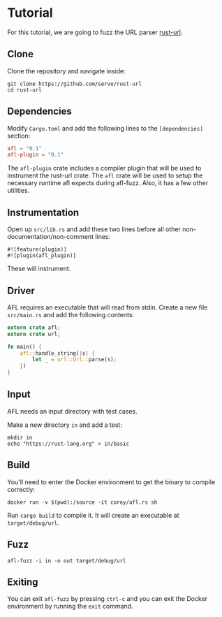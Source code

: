 # Tutorial

For this tutorial, we are going to fuzz the URL parser [rust-url](https://github.com/servo/rust-url).

## Clone

Clone the repository and navigate inside:

```
git clone https://github.com/servo/rust-url
cd rust-url
```

## Dependencies

Modify `Cargo.toml` and add the following lines to the `[dependencies]` section:

```toml
afl = "0.1"
afl-plugin = "0.1"
```

The `afl-plugin` crate includes a compiler plugin that will be used to instrument the rust-url crate. The `afl` crate will be used to setup the necessary runtime afl expects during afl-fuzz. Also, it has a few other utilities.

## Instrumentation

Open up `src/lib.rs` and add these two lines before all other non-documentation/non-comment lines:

```
#![feature(plugin)]
#![plugin(afl_plugin)]
```

These will instrument.

## Driver

AFL requires an executable that will read from stdin. Create a new file `src/main.rs` and add the following contents:

```rust
extern crate afl;
extern crate url;

fn main() {
    afl::handle_string(|s| {
        let _ = url::Url::parse(s);
    })
}
```

## Input

AFL needs an input directory with test cases.

Make a new directory `in` and add a test:

```
mkdir in
echo "https://rust-lang.org" > in/basic
```

## Build

You'll need to enter the Docker environment to get the binary to compile correctly:

```
docker run -v $(pwd):/source -it corey/afl.rs sh
```

Run `cargo build` to compile it. It will create an executable at `target/debug/url`.

## Fuzz

```
afl-fuzz -i in -o out target/debug/url
```

## Exiting

You can exit `afl-fuzz` by pressing `ctrl-c` and you can exit the Docker environment by running the `exit` command.
